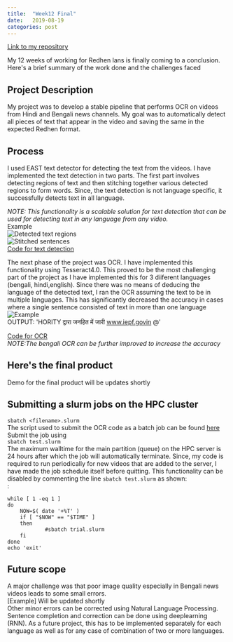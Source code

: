 ```yaml
---
title:  "Week12 Final"
date:   2019-08-19 
categories: post
---
```


[Link to my repository](https://www.github.com/Poulami-Sarkar/Bengali-Hindi-OCR)

My 12 weeks of working for Redhen lans is finally coming to a conclusion. Here's a brief summary of the work done and the challenges faced

## Project Description
My project was to develop a stable pipeline that performs OCR on videos from Hindi and Bengali news channels. My goal was to automatically detect all pieces of text that appear in the video and saving the same in the expected Redhen format.

## Process
I used EAST text detector for detecting the text from the videos. I have implemented the text detection in two parts. The first part involves detecting regions of text and then stitching together various detected regions to form words.
Since, the text detection is not language specific, it successfully detects text in all language. <br />

*NOTE: This functionality is a scalable solution for text detection that can be used for detecting text in any language from any video.* <br />
Example<br />
![Detected text regions](/blog/assets/article_images/7.png)<br />
![Stitched sentences](/blog/assets/article_images/6.png)<br />
[Code for text detection](https://github.com/Poulami-Sarkar/Bengali-Hindi-OCR/blob/master/textdetection_scalable.py)<br />

The next phase of the project was OCR. I have implemented this functionality using Tesseract4.0. This proved to be the most challenging part of the project as I have implemented this for 3 diiferent languages
(bengali, hindi,english). Since there was no means of deducing the language of the detected text, I ran the OCR assuming the text to be in multiple languages. This has significantly decreased the accuracy in cases where a single sentence consisted of text in more than one language <br />
![Example](/blog/assets/article_images/tick-220.jpg)<br />
OUTPUT: 'HORITY द्वारा जनहित में जारी www.iepf.govin @'<br />

[Code for OCR](https://github.com/Poulami-Sarkar/Bengali-Hindi-OCR/blob/master/scene.py)<br />
*NOTE:The bengali OCR can be further improved to increase the accuracy*

## Here's the final product
Demo for the final product will be updates shortly

## Submitting a slurm jobs on the HPC cluster
` sbatch <filename>.slurm `
<br />
The script used to submit the OCR code as a batch job can be found [here](https://github.com/Poulami-Sarkar/Bengali-Hindi-OCR/blob/master/test.slurm)<br />
Submit the job using <br />
` sbatch test.slurm ` 
<br />
The maximum walltime for the main partition (queue) on the HPC server is 24 hours after which the job will automatically terminate. Since, my code is required to run periodically for new videos that are added to the server, I have made the job schedule itself before quitting. 
This functionality can be disabled by commenting the line 
` sbatch test.slurm `
as shown:<br />:
```shell
while [ 1 -eq 1 ]
do
	NOW=$( date '+%T' )
	if [ "$NOW" == "$TIME" ]
	then
        	#sbatch trial.slurm
	fi
done
echo 'exit'
```

## Future scope
A major challenge was that poor image quality especially in Bengali news videos leads to some small errors. <br />
[Example] Will be updated shortly <br />
Other minor errors can be corrected using Natural Language Processing. Sentence completion and correction can be done using deeplearning (RNN). As a future project, this has to be implemented separately for each language as well as for any case of combination of two or more languages.